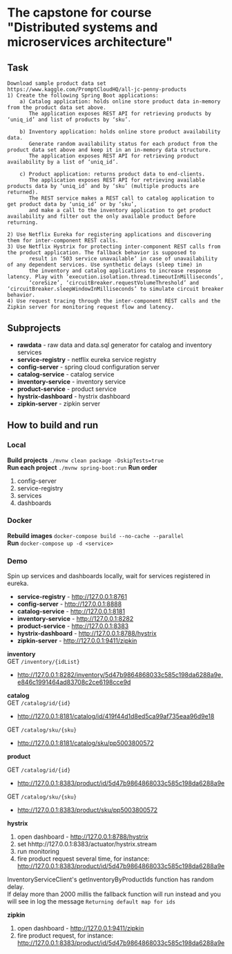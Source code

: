 # The capstone for course "Distributed systems and microservices architecture"


## Task

    Download sample product data set https://www.kaggle.com/PromptCloudHQ/all-jc-penny-products
    1) Create the following Spring Boot applications:
        a) Catalog application: holds online store product data in-memory from the product data set above.
           The application exposes REST API for retrieving products by ‘uniq_id’ and list of products by ‘sku’.
           
        b) Inventory application: holds online store product availability data. 
           Generate random availability status for each product from the product data set above and keep it in an in-memory data structure. 
           The application exposes REST API for retrieving product availability by a list of ‘uniq_id’.
           
        c) Product application: returns product data to end-clients. 
           The application exposes REST API for retrieving available products data by ‘uniq_id’ and by ‘sku’ (multiple products are returned). 
           The REST service makes a REST call to catalog application to get product data by ‘uniq_id’ or by ‘sku’, 
           and make a call to the inventory application to get product availability and filter out the only available product before returning.

    2) Use Netflix Eureka for registering applications and discovering them for inter-component REST calls.
    3) Use Netflix Hystrix for protecting inter-component REST calls from the product application. The fallback behavior is supposed to 
           result in ‘503 service unavailable’ in case of unavailability of any dependent services. Use synthetic delays (sleep time) in 
           the inventory and catalog applications to increase response latency. Play with ‘execution.isolation.thread.timeoutInMilliseconds’, 
           ‘coreSize’, ‘circuitBreaker.requestVolumeThreshold’ and ‘circuitBreaker.sleepWindowInMilliseconds’ to simulate circuit breaker behavior.
    4) Use request tracing through the inter-component REST calls and the Zipkin server for monitoring request flow and latency.


## Subprojects
- **rawdata** - raw data and data.sql generator for catalog and inventory services
- **service-registry** - netflix eureka service registry
- **config-server**    - spring cloud configuration server
- **catalog-service** - catalog service
- **inventory-service** - inventory service
- **product-service** - product service
- **hystrix-dashboard** - hystrix dashboard
- **zipkin-server** - zipkin server

## How to build and run

### Local

**Build projects** `./mvnw clean package -DskipTests=true`\
**Run each project**  `./mvnw spring-boot:run`
**Run order**
1) config-server
2) service-registry
3) services
4) dashboards 


### Docker

**Rebuild images** `docker-compose build --no-cache --parallel`\
**Run** `docker-compose up -d <service>`


### Demo

Spin up services and dashboards locally, wait for services registered in eureka.

- **service-registry** - http://127.0.0.1:8761
- **config-server**    - http://127.0.0.1:8888
- **catalog-service** - http://127.0.0.1:8181
- **inventory-service** - http://127.0.0.1:8282
- **product-service** - http://127.0.0.1:8383
- **hystrix-dashboard** - http://127.0.0.1:8788/hystrix
- **zipkin-server** - http://127.0.0.1:9411/zipkin


**inventory**\
GET `/inventory/{idList}`

- http://127.0.0.1:8282/inventory/5d47b9864868033c585c198da6288a9e,e846c1991464ad83708c2ce6198cce9d


**catalog**\
GET `/catalog/id/{id}`

- http://127.0.0.1:8181/catalog/id/419f44d1d8ed5ca99af735eaa96d9e18

GET `/catalog/sku/{sku}`

- http://127.0.0.1:8181/catalog/sku/pp5003800572

**product**

GET `/catalog/id/{id}`

- http://127.0.0.1:8383/product/id/5d47b9864868033c585c198da6288a9e

GET `/catalog/sku/{sku}`

- http://127.0.0.1:8383/product/sku/pp5003800572

**hystrix**
1) open dashboard - http://127.0.0.1:8788/hystrix
2) set hhttp://127.0.0.1:8383/actuator/hystrix.stream
3) run monitoring
4) fire product request several time, for instance:
   http://127.0.0.1:8383/product/id/5d47b9864868033c585c198da6288a9e
   
InventoryServiceClient's getInventoryByProductIds function has random delay.\
If delay more than 2000 millis the fallback function will run instead and you\
will see in log the message `Returning default map for ids`  
   

**zipkin**
1) open dashboard - http://127.0.0.1:9411/zipkin
2) fire product request, for instance:
      http://127.0.0.1:8383/product/id/5d47b9864868033c585c198da6288a9e
